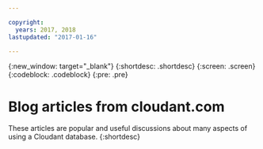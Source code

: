 ```yaml
---

copyright:
  years: 2017, 2018
lastupdated: "2017-01-16"

---
```


{:new_window: target="_blank"}
{:shortdesc: .shortdesc}
{:screen: .screen}
{:codeblock: .codeblock}
{:pre: .pre}

# Blog articles from cloudant.com

These articles are popular and useful discussions about many aspects of using a Cloudant database.
{:shortdesc}
